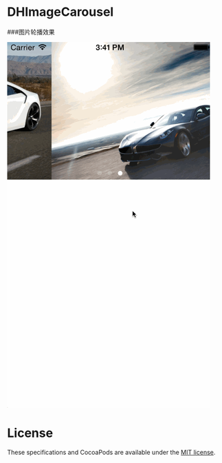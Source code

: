 DHImageCarousel
===============
###图片轮播效果

<img src="imageCarousel.gif" />

License
=======

These specifications and CocoaPods are available under the [MIT license](http://opensource.org/licenses/mit-license.php).
